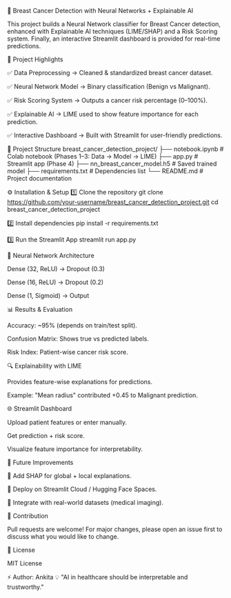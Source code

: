 🧬 Breast Cancer Detection with Neural Networks + Explainable AI

This project builds a Neural Network classifier for Breast Cancer detection, enhanced with Explainable AI techniques (LIME/SHAP) and a Risk Scoring system.
Finally, an interactive Streamlit dashboard is provided for real-time predictions.

🚀 Project Highlights

✅ Data Preprocessing → Cleaned & standardized breast cancer dataset.

✅ Neural Network Model → Binary classification (Benign vs Malignant).

✅ Risk Scoring System → Outputs a cancer risk percentage (0–100%).

✅ Explainable AI → LIME used to show feature importance for each prediction.

✅ Interactive Dashboard → Built with Streamlit for user-friendly predictions.

📂 Project Structure
breast_cancer_detection_project/
├── notebook.ipynb              # Colab notebook (Phases 1–3: Data → Model → LIME)
├── app.py                      # Streamlit app (Phase 4)
├── nn_breast_cancer_model.h5   # Saved trained model
├── requirements.txt            # Dependencies list
└── README.md                   # Project documentation

⚙️ Installation & Setup
1️⃣ Clone the repository
git clone https://github.com/your-username/breast_cancer_detection_project.git
cd breast_cancer_detection_project

2️⃣ Install dependencies
pip install -r requirements.txt

3️⃣ Run the Streamlit App
streamlit run app.py

🧠 Neural Network Architecture

Dense (32, ReLU) → Dropout (0.3)

Dense (16, ReLU) → Dropout (0.2)

Dense (1, Sigmoid) → Output

📊 Results & Evaluation

Accuracy: ~95% (depends on train/test split).

Confusion Matrix: Shows true vs predicted labels.

Risk Index: Patient-wise cancer risk score.

🔍 Explainability with LIME

Provides feature-wise explanations for predictions.

Example: "Mean radius" contributed +0.45 to Malignant prediction.

🌐 Streamlit Dashboard

Upload patient features or enter manually.

Get prediction + risk score.

Visualize feature importance for interpretability.

📌 Future Improvements

🔹 Add SHAP for global + local explanations.

🔹 Deploy on Streamlit Cloud / Hugging Face Spaces.

🔹 Integrate with real-world datasets (medical imaging).

🤝 Contribution

Pull requests are welcome! For major changes, please open an issue first to discuss what you would like to change.

📜 License

MIT License

⚡ Author: Ankita
💡 "AI in healthcare should be interpretable and trustworthy."
